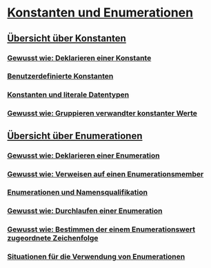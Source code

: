 # [Konstanten und Enumerationen](index.md)
## [Übersicht über Konstanten](constants-overview.md)
### [Gewusst wie: Deklarieren einer Konstante](how-to-declare-a-constant.md)
### [Benutzerdefinierte Konstanten](user-defined-constants.md)
### [Konstanten und literale Datentypen](constant-and-literal-data-types.md)
### [Gewusst wie: Gruppieren verwandter konstanter Werte](how-to-group-related-constant-values-together.md)
## [Übersicht über Enumerationen](enumerations-overview.md)
### [Gewusst wie: Deklarieren einer Enumeration](how-to-declare-enumerations.md)
### [Gewusst wie: Verweisen auf einen Enumerationsmember](how-to-refer-to-an-enumeration-member.md)
### [Enumerationen und Namensqualifikation](enumerations-and-name-qualification.md)
### [Gewusst wie: Durchlaufen einer Enumeration](how-to-iterate-through-an-enumeration.md)
### [Gewusst wie: Bestimmen der einem Enumerationswert zugeordnete Zeichenfolge](how-to-determine-the-string-associated-with-an-enumeration-value.md)
### [Situationen für die Verwendung von Enumerationen](when-to-use-an-enumeration.md)
